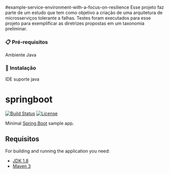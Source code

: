 #example-service-environment-with-a-focus-on-resilience
Esse projeto faz parte de um estudo que tem como objetivo a criação de uma arquitetura de microsserviços tolerante a falhas. Testes foram executados para esse projeto para exemplificar as diretrizes propostas em um taxonomia preliminar.


### 📋 Pré-requisitos
Ambiente Java


### 🔧 Instalação
IDE suporte java



# springboot

[![Build Status](https://travis-ci.org/codecentric/springboot-sample-app.svg?branch=master)](https://travis-ci.org/codecentric/springboot-sample-app)
[![License](http://img.shields.io/:license-apache-blue.svg)](http://www.apache.org/licenses/LICENSE-2.0.html)

Minimal [Spring Boot](http://projects.spring.io/spring-boot/) sample app.

## Requisitos

For building and running the application you need:

- [JDK 1.8](http://www.oracle.com/technetwork/java/javase/downloads/jdk8-downloads-2133151.html)
- [Maven 3](https://maven.apache.org)

